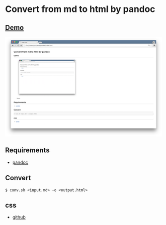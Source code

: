 # Convert from md to html by pandoc

## [Demo](http://yuu3.github.io/pandoc-convert/)

![Demo](img/demo.png)

## Requirements

- [pandoc](http://pandoc.org/)

## Convert

```
$ conv.sh <input.md> -o <output.html>
```

## css

- [github](https://gist.github.com/griffin-stewie/9755783)
